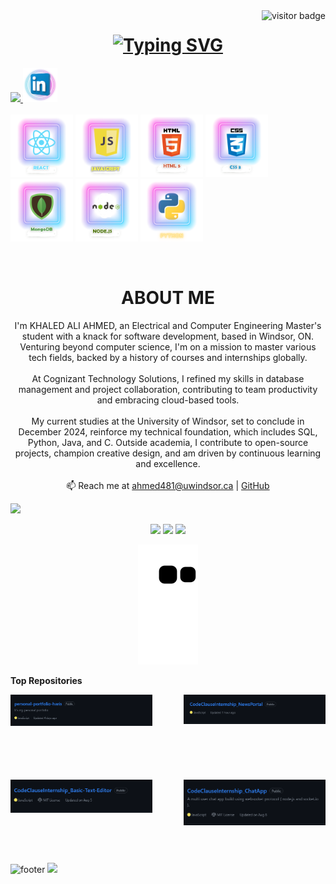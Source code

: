 <img src="https://visitor-badge.laobi.icu/badge?page_id=Engineered0" alt="visitor badge" align = "right"/>

<h1 align="center">
  <a href="">
   <img src="https://readme-typing-svg.herokuapp.com?font=Fira+Code&pause=1000&random=false&width=435&lines=Hello!!;I'm+Khaled!+" alt="Typing SVG">
  </a>
</h1>

<!--- assets are created on Canva & Photoshop--->
<!--- Feel free to download the assets and use them in your profile --->
<!--- to upload an asset, create an issue on any of your repositories and add files, the link will be generated --->


<!--- animated text, to copy, just replace the lines with your choice or visit https://readme-typing-svg.herokuapp.com --->
  
<!---

--->
  
<!--- header image --->



  
<!--- portfolio launch image --->
  
<a href="" align ="right">
  
  <img height="300" src="https://user-images.githubusercontent.com/60597290/151966205-54a50cb6-2401-49bc-992c-dd926c8ecd09.svg" />
  

</a>

  
<!--- social media icons, you can find them in the assets directory of this repo --->
  
<a href="https://www.linkedin.com/in/kaa786" target="_blank">
  <img height="55" alt="Khaled Ali| LinkedIn"  src="./assets/social icons/linkedin.png"/>
</a> 


  
<!--- a bit of vertical space & languages text --->
  
<div>&nbsp;</div>
  

<div></div>
  
  
<!--- language icons --->
  
  
<!--- 
<img height="100" src="https://user-images.githubusercontent.com/60597290/152359293-4c3dc461-2be7-4d75-b5e3-6244637020e1.png" />
<img height="100" src="https://user-images.githubusercontent.com/60597290/152362823-eb0e032a-5c84-4832-803c-c77bf5b558a0.png" />
<img height="100" src="https://user-images.githubusercontent.com/60597290/152361790-b7faad3d-5f95-468a-aa51-e38f39419ec4.png" />
<img height="100" src="https://user-images.githubusercontent.com/60597290/152363164-01140f44-5328-4ea3-8d95-fec21af7e295.png" /> 
--->
  
<img height="100" src="./assets/icons/React.png"/>
<img height="100" src="./assets/icons/javascript.png" />
<img height="100" src="./assets/icons/html.png"/>
<img height="100" src="./assets/icons/css.png" />
<img height="100" src="./assets/icons/MongoDB.png" />
<img height="100" src="./assets/icons/node.png" />
<img height="100" src="./assets/icons/python.png" />

  
&nbsp;
<h1 align="center">
  ABOUT ME
</h1>
  
  
<p align="center">
  I'm KHALED ALI AHMED, an Electrical and Computer Engineering Master's student with a knack for software development, based in Windsor, ON. Venturing beyond computer science, I'm on a mission to master various tech fields, backed by a history of courses and internships globally.
  <br><br>
  At Cognizant Technology Solutions, I refined my skills in database management and project collaboration, contributing to team productivity and embracing cloud-based tools.
  <br><br>
  My current studies at the University of Windsor, set to conclude in December 2024, reinforce my technical foundation, which includes SQL, Python, Java, and C. Outside academia, I contribute to open-source projects, champion creative design, and am driven by continuous learning and excellence.
  <br><br>
  📫 Reach me at <a href="mailto:ahmed481@uwindsor.ca">ahmed481@uwindsor.ca</a> | <a href="https://github.com/Engineered0" title="GitHub">GitHub</a>
</p>

  

  
 <img height="60" src="https://user-images.githubusercontent.com/60597290/152370900-69dce999-2e00-4227-9547-917fa1a4b06e.png" />
  
 <p align="center">
  
  <img width="600px" src="https://github-readme-streak-stats.herokuapp.com/?user=Engineered0&theme=vue-dark&hide_border=true" />
  
  <img width="600px" src="https://github-readme-stats.vercel.app/api/top-langs/?username=Engineered0&theme=vue-dark&show_icons=true&hide_border=true&layout=compact"/>

 <img width="600px" src="https://github-readme-stats.vercel.app/api/top-langs/?username=Engineered0&theme=vue-dark&show_icons=true&hide_border=true&layout=compact"/>
  
</p>



<!--- Github snack contribution graph --->
  
<div align="center"> <img src="https://raw.githubusercontent.com/muhiqsimui/muhiqsimui/output/github-contribution-grid-snake.svg" /></div>


<b>Top Repositories</b>

<div width="100%" align="center"><a href="https://github.com/harisalimughal/personal-portfolio-haris" align="left"><img align="left" width="45%" src="./assets/images/personalportfolio.png" /></a><a href="https://github.com/harisalimughal/CodeClauseInternship_NewsPortal" align="right"><img align="right" width="45%" src="./assets/images/newsPortal.png" /></a></div><br /><br /><br /><br /><br /><br /><br />

<br/>

<div width="100%" align="center"><a href="https://github.com/harisalimughal/CodeClauseInternship_Basic-Text-Editor" align="left"><img align="left" width="45%" src="./assets/images/txteditor.png" /></a><a href="https://github.com/harisalimughal/CodeClauseInternship_ChatApp" align="right"><img align="right" width="45%" src="./assets/images/chatapp github.png" /></a></div><br /><br /><br /><br /><br /><br /><br />


<!--- building footer with spaceship question --->
  
![footer](https://user-images.githubusercontent.com/60597290/152518980-fa55fbc8-81fe-4bba-bf52-21320455e217.png)
<img height="90" src="https://user-images.githubusercontent.com/60597290/152519754-992acfbc-39df-489d-a01a-72ea86a08996.png" />



 
 </div>







<!---
Engineered0/Engineered0 is a ✨ special ✨ repository because its `README.md` (this file) appears on your GitHub profile.
You can click the Preview link to take a look at your changes.
--->
